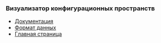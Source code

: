 ### Визуализатор конфигурационных пространств

* [Документация](../docs/visualizer.md)
* [Формат данных](../docs/formats.md)
* [Главная страница](https://github.com/vvoZokk/c-space-processing)
